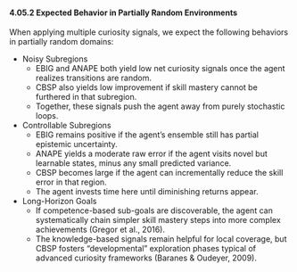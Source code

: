 #### 4.05.2 Expected Behavior in Partially Random Environments

When applying multiple curiosity signals, we expect the following behaviors in partially random domains:
- Noisy Subregions
  - EBIG and ANAPE both yield low net curiosity signals once the agent realizes transitions are random.
  - CBSP also yields low improvement if skill mastery cannot be furthered in that subregion.
  - Together, these signals push the agent away from purely stochastic loops.
- Controllable Subregions
  - EBIG remains positive if the agent’s ensemble still has partial epistemic uncertainty.
  - ANAPE yields a moderate raw error if the agent visits novel but learnable states, minus any small predicted variance.
  - CBSP becomes large if the agent can incrementally reduce the skill error in that region.
  - The agent invests time here until diminishing returns appear.
- Long-Horizon Goals
  - If competence-based sub-goals are discoverable, the agent can systematically chain simpler skill mastery steps into more complex achievements (Gregor et al., 2016).
  - The knowledge-based signals remain helpful for local coverage, but CBSP fosters “developmental” exploration phases typical of advanced curiosity frameworks (Baranes & Oudeyer, 2009).
